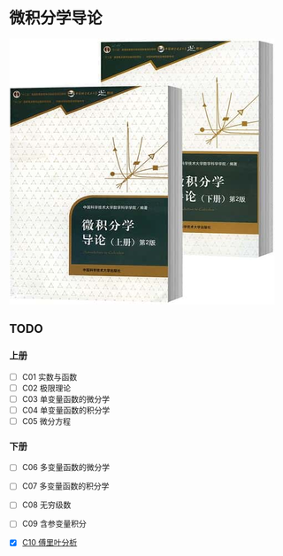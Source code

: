 # 微积分学导论

![cover](https://raw.githubusercontent.com/Ubpa/ImgBed/master/Note/Math/Intro2Calculus_ustc/cover.jpg)

## TODO

### 上册

- [ ] C01 实数与函数
- [ ] C02 极限理论
- [ ] C03 单变量函数的微分学
- [ ] C04 单变量函数的积分学
- [ ] C05 微分方程

### 下册

- [ ] C06 多变量函数的微分学
- [ ] C07 多变量函数的积分学
- [ ] C08 无穷级数
- [ ] C09 含参变量积分
- [x] [C10 傅里叶分析](notes/C10.md) 

